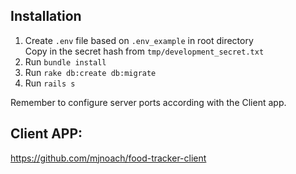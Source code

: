 ## Installation

1. Create `.env` file based on `.env_example` in root directory  
   Copy in the secret hash from `tmp/development_secret.txt`  
2. Run `bundle install`  
3. Run `rake db:create db:migrate`
4. Run `rails s`  

Remember to configure server ports according with the Client app.

## Client APP:
https://github.com/mjnoach/food-tracker-client
